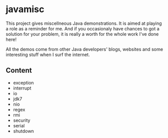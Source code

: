 javamisc
========

This project gives miscellneous Java demonstrations. It is aimed at playing a role as a reminder for me. And if you occasionaly have chances to got a solution for your problem, it is really a worth for the whole work I've done here!

All the demos come from other Java developers' blogs, websites and some interesting stuff when I surf the internet.

Content
-------
+ exception
+ interrupt
+ io
+ jdk7
+ nio
+ regex
+ rmi
+ security
+ serial
+ shutdown

